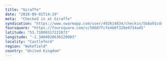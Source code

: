 ```yaml
---
title: "Giraffe"
date: "2018-09-01T14:19"
meta:  "Checked in at Giraffe"
syndication: "https://www.swarmapp.com/user/492614834/checkin/5b8a91cdda5ede00395b59c7"
foursquare: "https://foursquare.com/v/50687fcfe4b0f328e0734a45"
latitude: "53.71000317221873"
longitude: "-1.3404920636129003"
locality: "Castleford"
region: "Wakefield"
country: "United Kingdom"
---
```


